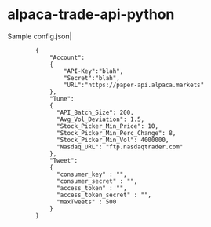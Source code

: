 # alpaca-trade-api-python
Sample config.json|
    
            {
                "Account":
                {
                    "API-Key":"blah",
                    "Secret":"blah",
                    "URL":"https://paper-api.alpaca.markets"
                },
                "Tune":
                {
                  "API_Batch_Size": 200,
                  "Avg_Vol_Deviation": 1.5,
                  "Stock_Picker_Min_Price": 10,
                  "Stock_Picker_Min_Perc_Change": 8,
                  "Stock_Picker_Min_Vol": 4000000,
                  "Nasdaq_URL": "ftp.nasdaqtrader.com"
                },
                "Tweet":
                {
                  "consumer_key" : "",
                  "consumer_secret" : "",
                  "access_token" : "",
                  "access_token_secret" : "",
                  "maxTweets" : 500
                }
            }
